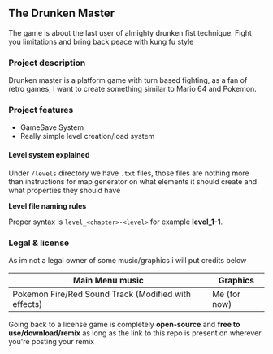 ## The Drunken Master
The game is about the last user of almighty drunken fist technique. Fight you limitations and bring back peace with kung fu style

### Project description
Drunken master is a platform game with turn based fighting, as a fan of retro games, I want to create something similar to Mario 64 and Pokemon.

### Project features
- GameSave System
- Really simple level creation/load system

#### Level system explained
Under `/levels` directory we have `.txt` files, those files are nothing more than instructions for map generator on what elements it should create and what properties they should have

**Level file naming rules**

Proper syntax is `level_<chapter>-<level>` for example **level_1-1**.

### Legal & license
As im not a legal owner of some music/graphics i will put credits below

| Main Menu music                                      | Graphics        |
| ---------------------------------------------------- | --------------- |
| Pokemon Fire/Red Sound Track (Modified with effects) | Me (for now)    |

Going back to a license game is completely **open-source** and **free to use/download/remix** as long as the link to this repo is present on wherever you're posting your remix
